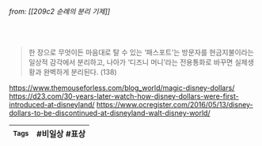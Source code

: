 
###### from: [[209c2 순례의 분리 기제]]

<br/>

>한 장으로 무엇이든 마음대로 탈 수 있는 ‘패스포트’는 방문자를 현금지불이라는 일상적 감각에서 분리하고, 나아가 ‘디즈니 머니’라는 전용통화로 바꾸면 실제생황과 완벽하게 분리된다. (138) 

https://www.themouseforless.com/blog_world/magic-disney-dollars/
https://d23.com/30-years-later-watch-how-disney-dollars-were-first-introduced-at-disneyland/
https://www.ocregister.com/2016/05/13/disney-dollars-to-be-discontinued-at-disneyland-walt-disney-world/
<br/>

| <small> Tags </small> | #비일상 #표상  |
| --- | --- |
